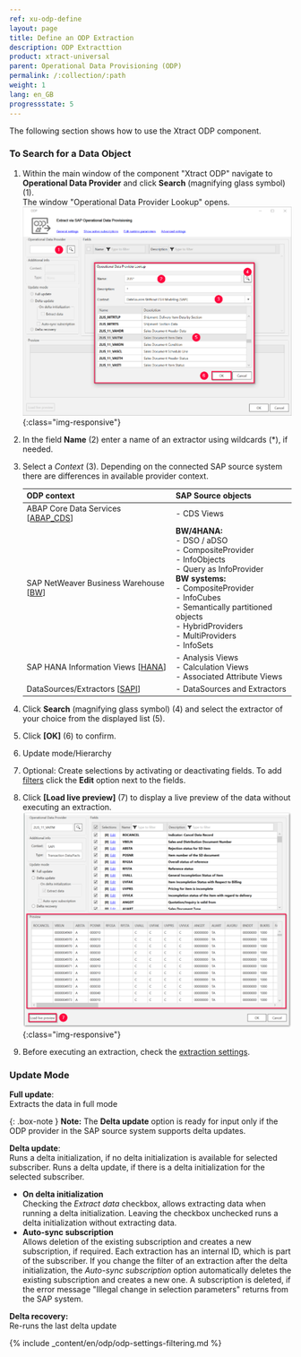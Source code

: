 ```yaml
---
ref: xu-odp-define
layout: page
title: Define an ODP Extraction
description: ODP Extracttion
product: xtract-universal
parent: Operational Data Provisioning (ODP)
permalink: /:collection/:path
weight: 1
lang: en_GB
progressstate: 5
---
```

The following section shows how to use the Xtract ODP component.

### To Search for a Data Object
1. Within the main window of the component "Xtract ODP" navigate to **Operational Data Provider** and click **Search** (magnifying glass symbol) (1). <br>
The window "Operational Data Provider Lookup" opens.
![Datasource Sales Document Item Data (2LIS_11_VAITM)](/img/content/odp/odp-datasource-2lis-11-vaitm-01.png){:class="img-responsive"}
2. In the field **Name** (2) enter a name of an extractor using wildcards (*), if needed.
3. Select a *Context* (3). Depending on the connected SAP source system there are differences in available provider context.
	
	ODP context | SAP Source objects |
	------------ |------------ |
	ABAP Core Data Services [[ABAP_CDS](./odp/odp-abap-cds-views)]|- CDS Views |
	SAP NetWeaver Business Warehouse [[BW](./odp/odp-bw-infoproviders)] |**BW/4HANA:**<br> - DSO / aDSO<br> - CompositeProvider<br> - InfoObjects <br> - Query as InfoProvider<br> **BW systems:**<br> - CompositeProvider<br> - InfoCubes<br> - Semantically partitioned objects<br> - HybridProviders<br> - MultiProviders<br> - InfoSets |
	SAP HANA Information Views [[HANA](./odp/odp-hana-views)] | - Analysis Views<br> - Calculation Views<br> - Associated Attribute Views |
	DataSources/Extractors [[SAPI](./odp/odp-extractors)] | - DataSources and Extractors |
4. Click **Search** (magnifying glass symbol) (4) and select the extractor of your choice from the displayed list (5).
5. Click **[OK]** (6) to confirm.
6. Update mode/Hierarchy
7. Optional: Create selections by activating or deactivating fields. To add [filters](#selections-and-filters) click the **Edit** option next to the fields.
8. Click **[Load live preview]** (7) to display a live preview of the data without executing an extraction.
![Datasource Preview](/img/content/odp/odp-datasource-2lis-11-vaitm-02-preview.png){:class="img-responsive"}
9. Before executing an extraction, check the [extraction settings](./odp-settings).

### Update Mode 
**Full update**: <br/>
Extracts the data in full mode <br/>

{: .box-note }
**Note:** The **Delta update** option is ready for input only if the ODP provider in the SAP source system supports delta updates.

**Delta update**:<br/>
Runs a delta initialization, if no delta initialization is available for selected subscriber. Runs a delta update, if there is a delta initialization for the selected subscriber. <br/>

- **On delta initialization** <br/>
Checking the *Extract data* checkbox, allows extracting data when running a delta initialization. 
Leaving the checkbox unchecked runs a delta initialization without extracting data. <br/>
- **Auto-sync subscription**<br/>
Allows deletion of the existing subscription and creates a new subscription, if required.
Each extraction has an internal ID, which is part of the subscriber. 
If you change the filter of an extraction after the delta initialization, the *Auto-sync subscription* option automatically deletes the existing subscription and creates a new one. 
A subscription is deleted, if the error message "Illegal change in selection parameters" returns from the SAP system.<br/>

**Delta recovery:**<br/>
Re-runs the last delta update 

{% include _content/en/odp/odp-settings-filtering.md %}